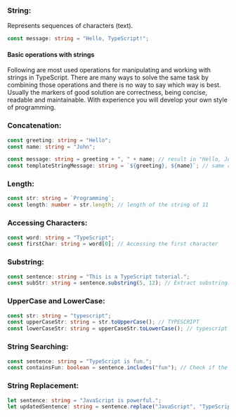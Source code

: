 ### String:

Represents sequences of characters (text).

```ts
const message: string = "Hello, TypeScript!";
```

#### Basic operations with strings

Following are most used operations for manipulating and working with strings in TypeScript. There are many ways to solve the same task by combining those operations and there is no way to say which way is best. Usually the markers of good solution are correctness, being concise, readable and maintainable. With experience you will develop your own style of programming.

### Concatenation:

```ts
const greeting: string = "Hello";
const name: string = "John";

const message: string = greeting + ", " + name; // result in "Hello, John"
const templateStringMessage: string = `${greeting}, ${name}`; // same result with template strings
```

### Length:

```ts
const str: string = `Programming`;
const length: number = str.length; // length of the string of 11
```

### Accessing Characters:

```ts
const word: string = "TypeScript";
const firstChar: string = word[0]; // Accessing the first character
```

### Substring:

```ts
const sentence: string = "This is a TypeScript tutorial.";
const subStr: string = sentence.substring(5, 12); // Extract substring from index 5 to 12
```

### UpperCase and LowerCase:

```ts
const str: string = "typescript";
const upperCaseStr: string = str.toUpperCase(); // TYPESCRIPT
const lowerCaseStr: string = upperCaseStr.toLowerCase(); // typescript
```

### String Searching:

```ts
const sentence: string = "TypeScript is fun.";
const containsFun: boolean = sentence.includes("fun"); // Check if the string contains a substring
```

### String Replacement:

```ts
let sentence: string = "JavaScript is powerful.";
let updatedSentence: string = sentence.replace("JavaScript", "TypeScript"); // Replace substring
```
